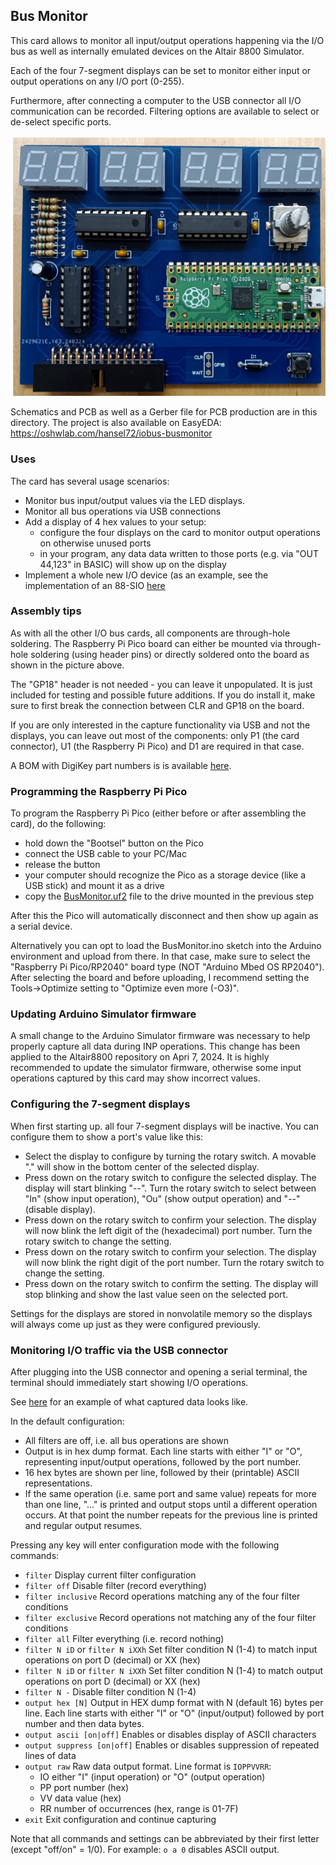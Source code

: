 ## Bus Monitor

This card allows to monitor all input/output operations happening via the I/O bus 
as well as internally emulated devices on the Altair 8800 Simulator.

Each of the four 7-segment displays can be set to monitor either input or output
operations on any I/O port (0-255).

Furthermore, after connecting a computer to the USB connector all I/O communication
can be recorded. Filtering options are available to select or de-select specific ports.

![Bus Monitor](busmonitor.jpg)

Schematics and PCB as well as a Gerber file for PCB production are in this directory. 
The project is also available on EasyEDA: https://oshwlab.com/hansel72/iobus-busmonitor

### Uses

The card has several usage scenarios:
- Monitor bus input/output values via the LED displays.
- Monitor all bus operations via USB connections
- Add a display of 4 hex values to your setup:
  - configure the four displays on the card to monitor output operations on otherwise unused ports
  - in your program, any data data written to those ports (e.g. via "OUT 44,123" in BASIC) will show up on the display
- Implement a whole new I/O device (as an example, see the implementation of an 88-SIO [here](devices/SIO)

### Assembly tips

As with all the other I/O bus cards, all components are through-hole soldering.
The Raspberry Pi Pico board can either be mounted via through-hole soldering (using
header pins) or directly soldered onto the board as shown in the picture above.

The "GP18" header is not needed - you can leave it unpopulated. It is just included
for testing and possible future additions. If you do install it, make sure to first break the
connection between CLR and GP18 on the board.

If you are only interested in the capture functionality via USB and not the displays,
you can leave out most of the components: only P1 (the card connector), U1 (the Raspberry 
Pi Pico) and D1 are required in that case.

A BOM with DigiKey part numbers is is available [here](BOM.csv).

### Programming the Raspberry Pi Pico

To program the Raspberry Pi Pico (either before or after assembling the card), do the following:
  - hold down the "Bootsel" button on the Pico
  - connect the USB cable to your PC/Mac
  - release the button
  - your computer should recognize the Pico as a storage device (like a USB stick) and mount it as a drive
  - copy the [BusMonitor.uf2](BusMonitor.uf2) file to the drive mounted in the previous step

After this the Pico will automatically disconnect and then show up again as a serial device.

Alternatively you can opt to load the BusMonitor.ino sketch into the Arduino environment
and upload from there. In that case, make sure to select the "Raspberry Pi Pico/RP2040"
board type (NOT "Arduino Mbed OS RP2040"). After selecting the board and before uploading, 
I recommend setting the Tools->Optimize setting to "Optimize even more (-O3)".

### Updating Arduino Simulator firmware

A small change to the Arduino Simulator firmware was necessary to help properly capture
all data during INP operations. This change has been applied to the Altair8800 repository
on Apri 7, 2024. It is highly recommended to update the simulator firmware, otherwise some
input operations captured by this card may show incorrect values.

### Configuring the 7-segment displays

When first starting up. all four 7-segment displays will be inactive. You can configure
them to show a port's value like this:

  - Select the display to configure by turning the rotary switch. A movable "." will show
    in the bottom center of the selected display.
  - Press down on the rotary switch to configure the selected display. The display will
    start blinking "--". Turn the rotary switch to select between "In" (show input operation),
    "Ou" (show output operation) and "--" (disable display).
  - Press down on the rotary switch to confirm your selection. The display will now blink
    the left digit of the (hexadecimal) port number. Turn the rotary switch to change the setting.
  - Press down on the rotary switch to confirm your selection. The display will now blink
    the right digit of the port number. Turn the rotary switch to change the setting.
  - Press down on the rotary switch to confirm the setting. The display will stop blinking
    and show the last value seen on the selected port.

Settings for the displays are stored in nonvolatile memory so the displays will always
come up just as they were configured previously.

### Monitoring I/O traffic via the USB connector

After plugging into the USB connector and opening a serial terminal, the terminal should
immediately start showing I/O operations. 

See [here](sample_capture.txt) for an example of what captured data looks like.

In the default configuration:
  - All filters are off, i.e. all bus operations are shown
  - Output is in hex dump format. Each line starts with either "I" or "O",
    representing input/output operations, followed by the port number.
  - 16 hex bytes are shown per line, followed by their (printable) ASCII representations.
  - If the same operation (i.e. same port and same value) repeats for more than one line,
    "..." is printed and output stops until a different operation occurs. At that point
    the number repeats for the previous line is printed and regular output resumes.

Pressing any key will enter configuration mode with the following commands:
  - `filter`
    Display current filter configuration
  - `filter off`
    Disable filter (record everything)
  - `filter inclusive`
    Record operations matching any of the four filter conditions
  - `filter exclusive`
    Record operations not matching any of the four filter conditions
  - `filter all`
    Filter everything (i.e. record nothing)
  - `filter N iD` or `filter N iXXh` 
    Set filter condition N (1-4) to match input operations on port D (decimal) or XX (hex)
  - `filter N iD` or `filter N iXXh` 
    Set filter condition N (1-4) to match output operations on port D (decimal) or XX (hex)
  - `filter N -`
    Disable filter condition N (1-4)
  - `output hex [N]`
    Output in HEX dump format with N (default 16) bytes per line. Each line starts with
    either "I" or "O" (input/output) followed by port number and then data bytes.
  - `output ascii [on|off]`
    Enables or disables display of ASCII characters
  - `output suppress [on|off]`
    Enables or disables suppression of repeated lines of data
  - `output raw`
    Raw data output format. Line format is `IOPPVVRR`:
    - IO either "I" (input operation) or "O" (output operation)
    - PP port number (hex)
    - VV data value (hex)
    - RR number of occurrences (hex, range is 01-7F)
  - `exit`
    Exit configuration and continue capturing

Note that all commands and settings can be abbreviated by their first letter (except "off/on" = 1/0).
For example: `o a 0` disables ASCII output.


